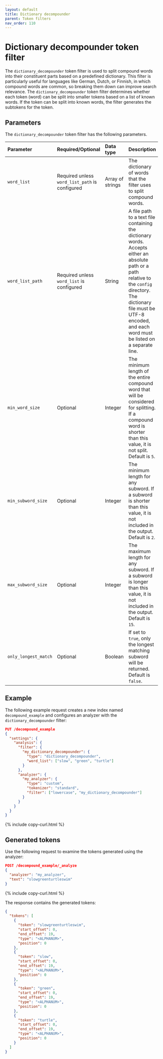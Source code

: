 ```yaml
---
layout: default
title: Dictionary decompounder
parent: Token filters
nav_order: 110
---
```


# Dictionary decompounder token filter

The `dictionary_decompounder` token filter is used to split compound words into their constituent parts based on a predefined dictionary. This filter is particularly useful for languages like German, Dutch, or Finnish, in which compound words are common, so breaking them down can improve search relevance. The `dictionary_decompounder` token filter determines whether each token (word) can be split into smaller tokens based on a list of known words. If the token can be split into known words, the filter generates the subtokens for the token.

## Parameters

The `dictionary_decompounder` token filter has the following parameters.

Parameter | Required/Optional | Data type | Description
:--- | :--- | :--- | :--- 
`word_list` | Required unless `word_list_path` is configured | Array of strings | The dictionary of words that the filter uses to split compound words.
`word_list_path` | Required unless `word_list` is configured | String | A file path to a text file containing the dictionary words. Accepts either an absolute path or a path relative to the `config` directory. The dictionary file must be UTF-8 encoded, and each word must be listed on a separate line.
`min_word_size` | Optional | Integer | The minimum length of the entire compound word that will be considered for splitting. If a compound word is shorter than this value, it is not split. Default is `5`.
`min_subword_size` | Optional | Integer | The minimum length for any subword. If a subword is shorter than this value, it is not included in the output. Default is `2`.
`max_subword_size` | Optional | Integer | The maximum length for any subword. If a subword is longer than this value, it is not included in the output. Default is `15`.
`only_longest_match` | Optional | Boolean | If set to `true`, only the longest matching subword will be returned. Default is `false`.

## Example

The following example request creates a new index named `decompound_example` and configures an analyzer with the `dictionary_decompounder` filter:

```json
PUT /decompound_example
{
  "settings": {
    "analysis": {
      "filter": {
        "my_dictionary_decompounder": {
          "type": "dictionary_decompounder",
          "word_list": ["slow", "green", "turtle"]
        }
      },
      "analyzer": {
        "my_analyzer": {
          "type": "custom",
          "tokenizer": "standard",
          "filter": ["lowercase", "my_dictionary_decompounder"]
        }
      }
    }
  }
}
```
{% include copy-curl.html %}

## Generated tokens

Use the following request to examine the tokens generated using the analyzer:

```json
POST /decompound_example/_analyze
{
  "analyzer": "my_analyzer",
  "text": "slowgreenturtleswim"
}
```
{% include copy-curl.html %}

The response contains the generated tokens:

```json
{
  "tokens": [
    {
      "token": "slowgreenturtleswim",
      "start_offset": 0,
      "end_offset": 19,
      "type": "<ALPHANUM>",
      "position": 0
    },
    {
      "token": "slow",
      "start_offset": 0,
      "end_offset": 19,
      "type": "<ALPHANUM>",
      "position": 0
    },
    {
      "token": "green",
      "start_offset": 0,
      "end_offset": 19,
      "type": "<ALPHANUM>",
      "position": 0
    },
    {
      "token": "turtle",
      "start_offset": 0,
      "end_offset": 19,
      "type": "<ALPHANUM>",
      "position": 0
    }
  ]
}
```
